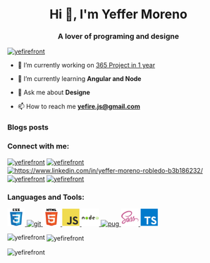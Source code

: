 <h1 align="center">Hi 👋, I'm Yeffer Moreno</h1>
<h3 align="center">A lover of programing and designe</h3>


<p align="left"> <a href="https://twitter.com/yefirefront" target="blank"><img src="https://img.shields.io/twitter/follow/yefirefront?logo=twitter&style=for-the-badge" alt="yefirefront" /></a> </p>

- 🔭 I’m currently working on [365 Project in 1 year](https://github.com/YefireFront/365Project1Year-HtmlCssJavaScript)

- 🌱 I’m currently learning **Angular and Node**

- 💬 Ask me about **Designe**

- 📫 How to reach me **yefire.js@gmail.com**

### Blogs posts
<!-- BLOG-POST-LIST:START -->
<!-- BLOG-POST-LIST:END -->

<h3 align="left">Connect with me:</h3>
<p align="left">
<a href="https://dev.to/yefirefront" target="blank"><img align="center" src="https://raw.githubusercontent.com/rahuldkjain/github-profile-readme-generator/master/src/images/icons/Social/devto.svg" alt="yefirefront" height="30" width="40" /></a>
<a href="https://twitter.com/yefirefront" target="blank"><img align="center" src="https://raw.githubusercontent.com/rahuldkjain/github-profile-readme-generator/master/src/images/icons/Social/twitter.svg" alt="yefirefront" height="30" width="40" /></a>
<a href="https://linkedin.com/in/https://www.linkedin.com/in/yeffer-moreno-robledo-b3b186232/" target="blank"><img align="center" src="https://raw.githubusercontent.com/rahuldkjain/github-profile-readme-generator/master/src/images/icons/Social/linked-in-alt.svg" alt="https://www.linkedin.com/in/yeffer-moreno-robledo-b3b186232/" height="30" width="40" /></a>
<a href="https://stackoverflow.com/users/yefirefront" target="blank"><img align="center" src="https://raw.githubusercontent.com/rahuldkjain/github-profile-readme-generator/master/src/images/icons/Social/stack-overflow.svg" alt="yefirefront" height="30" width="40" /></a>
<a href="https://instagram.com/yefirefront" target="blank"><img align="center" src="https://raw.githubusercontent.com/rahuldkjain/github-profile-readme-generator/master/src/images/icons/Social/instagram.svg" alt="yefirefront" height="30" width="40" /></a>
</p>

<h3 align="left">Languages and Tools:</h3>
<p align="left"> <a href="https://www.w3schools.com/css/" target="_blank" rel="noreferrer"> <img src="https://raw.githubusercontent.com/devicons/devicon/master/icons/css3/css3-original-wordmark.svg" alt="css3" width="40" height="40"/> </a> <a href="https://git-scm.com/" target="_blank" rel="noreferrer"> <img src="https://www.vectorlogo.zone/logos/git-scm/git-scm-icon.svg" alt="git" width="40" height="40"/> </a> <a href="https://www.w3.org/html/" target="_blank" rel="noreferrer"> <img src="https://raw.githubusercontent.com/devicons/devicon/master/icons/html5/html5-original-wordmark.svg" alt="html5" width="40" height="40"/> </a> <a href="https://developer.mozilla.org/en-US/docs/Web/JavaScript" target="_blank" rel="noreferrer"> <img src="https://raw.githubusercontent.com/devicons/devicon/master/icons/javascript/javascript-original.svg" alt="javascript" width="40" height="40"/> </a> <a href="https://nodejs.org" target="_blank" rel="noreferrer"> <img src="https://raw.githubusercontent.com/devicons/devicon/master/icons/nodejs/nodejs-original-wordmark.svg" alt="nodejs" width="40" height="40"/> </a> <a href="https://pugjs.org" target="_blank" rel="noreferrer"> <img src="https://cdn.worldvectorlogo.com/logos/pug.svg" alt="pug" width="40" height="40"/> </a> <a href="https://sass-lang.com" target="_blank" rel="noreferrer"> <img src="https://raw.githubusercontent.com/devicons/devicon/master/icons/sass/sass-original.svg" alt="sass" width="40" height="40"/> </a> <a href="https://www.typescriptlang.org/" target="_blank" rel="noreferrer"> <img src="https://raw.githubusercontent.com/devicons/devicon/master/icons/typescript/typescript-original.svg" alt="typescript" width="40" height="40"/> </a> </p>

<p><img align="left" src="https://github-readme-stats.vercel.app/api/top-langs?username=yefirefront&show_icons=true&locale=en&layout=compact" alt="yefirefront" /></p>

<p>&nbsp;<img align="center" src="https://github-readme-stats.vercel.app/api?username=yefirefront&show_icons=true&locale=en" alt="yefirefront" /></p>

<p><img align="center" src="https://github-readme-streak-stats.herokuapp.com/?user=yefirefront&" alt="yefirefront" /></p>
